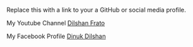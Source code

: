 Replace this with a link to your a GitHub or social media profile.

My Youtube Channel [Dilshan Frato](https://www.youtube.com/c/DilshanFrato)

My Facebook Profile [Dinuk Dilshan](https://www.facebook.com/dinuk.dilshan.980)
